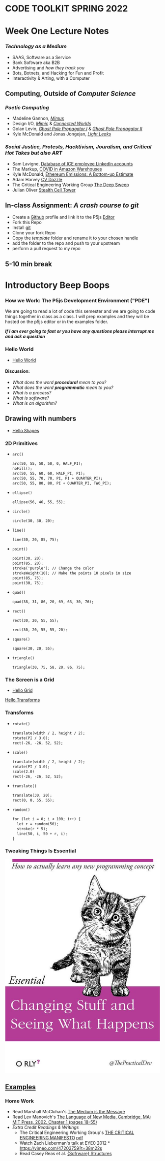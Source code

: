 # __CODE TOOLKIT SPRING 2022__
# Week One Lecture Notes
### ___Technology as a Medium___
- SAAS, Software as a Service
- Bank Software aka B2B
- Advertising and _how they track you_ 
- Bots, Botnets, and Hacking for Fun and Profit
- Interactivity & Arting, with a Computer
## Computing, Outside of ___Computer Science___
### _Poetic Computing_
* Madeline Gannon, [*Mimus*](https://atonaton.com/mimus/)
* Design I/O, [*Mimic*](https://www.design-io.com/projects/mimic) & [*Connected Worlds*](https://www.design-io.com/projects/connectedworlds)
* Golan Levin, [*Ghost Pole Propagator I*](http://flong.com/archive/projects/gpp/index.html) & [*Ghost Pole Propagator II*](http://flong.com/archive/projects/gpp-ii/index.html)
* Kyle McDonald and Jonas Jongejan, [*Light Leaks*](https://vimeo.com/66167082)
### _Social Justice, Protests, Hacktivism, Jouralism, and Critical Hot Takes_ ___but also ART___
* Sam Lavigne, [Database of ICE employee LinkedIn accounts](https://www.theverge.com/2018/6/19/17480912/github-ice-linkedin-scraping-employees)
* The Markup, [COVID in Amazon Warehouses](https://github.com/the-markup/investigation-amazon-covid)
* Kyle McDonald, [Ethereum Emissions: A Bottom-up Estimate](https://kylemcdonald.github.io/ethereum-emissions/)
* Adam Harvey [CV Dazzle](https://cvdazzle.com)  
* The Critical Engineering Working Group [The Deep Sweep](https://criticalengineering.org/projects/deep-sweep/)
* Julian Oliver [Stealth Cell Tower](https://julianoliver.com/output/stealth-cell-tower.html)
## In-class Assignment: ___A crash course to git___
- Create a [Github](https://github.com) profile and link it to the P5js [Editor](https://editor.p5js.org) 
- Fork this Repo
- Install [git](https://git-scm.com)
- Clone your fork Repo
- Copy the _template_ folder and rename it to your chosen handle  
- add the folder to the repo and push to your upstream 
- perform a pull request to my repo
## __5-10 min break__
# Introductory Beep Boops 
### How we Work: The P5js Development Environment ("PDE")
We are going to read a lot of code this semester and we are going to code things together in class as a class.  I will prep examples and they will be hosted on the p5js editor or in the examples folder. 

___If I am ever going to fast or you have any questions please interrupt me and ask a question___
### Hello World
- [Hello World](https://editor.p5js.org/danzeeeman/sketches/yyrHi9CAJ)
#### __Discussion__: 
- _What does the word ___procedural___ mean to you?_
- _What does the word ___programmatic___ mean to you?_
- _What is a process?_
- _What is software?_
- _What is an algorithm?_
## Drawing with numbers
- [Hello Shapes](https://editor.p5js.org/danzeeeman/sketches/l21Ut52K6)
### 2D Primitives

- ```arc()```
    ```
    arc(50, 55, 50, 50, 0, HALF_PI);
    noFill();
    arc(50, 55, 60, 60, HALF_PI, PI);
    arc(50, 55, 70, 70, PI, PI + QUARTER_PI);
    arc(50, 55, 80, 80, PI + QUARTER_PI, TWO_PI);
    ```
- ```ellipse()```
    ```
    ellipse(56, 46, 55, 55);
    ```
- ```circle()```
    ```
    circle(30, 30, 20);
    ```
- ```line()```
    ```
    line(30, 20, 85, 75);
    ```
- ```point()```
    ```
    point(30, 20);
    point(85, 20);
    stroke('purple'); // Change the color
    strokeWeight(10); // Make the points 10 pixels in size
    point(85, 75);
    point(30, 75);
    ```
- ```quad()```
    ```
    quad(38, 31, 86, 20, 69, 63, 30, 76);
    ```
- ```rect()```
    ```
    rect(30, 20, 55, 55);
    ```
    ```
    rect(30, 20, 55, 55, 20);
    ```
- ```square()```
    ```
    square(30, 20, 55);
    ```
- ```triangle()```
    ```
    triangle(30, 75, 58, 20, 86, 75);
    ```
### The Screen is a Grid
- [Hello Grid](https://editor.p5js.org/danzeeeman/sketches/aiCnAxqRZ)

[Hello Transforms]()
### Transforms
- ```rotate()```
  ```
  translate(width / 2, height / 2);
  rotate(PI / 3.0);
  rect(-26, -26, 52, 52);
  ```
- ```scale()```  
  ```
  translate(width / 2, height / 2);
  rotate(PI / 3.0);
  scale(2.0)
  rect(-26, -26, 52, 52);
  ```
- ```translate()```
  ```
  translate(30, 20);
  rect(0, 0, 55, 55);
  ```  

- ```random()```
  ```
  for (let i = 0; i < 100; i++) {
    let r = random(50);
    stroke(r * 5);
    line(50, i, 50 + r, i);
  }
  ```
### Tweaking Things Is Essential 
![tweaking](images/changing-stuff.jpeg)
## [Examples](https://p5js.org/examples/)

### Home Work
* Read Marshall McCluhan's [The Medium is the Message](pdfs/mcluhan.mediummessage.pdf)
* Read Lev Manovich's [The Language of New Media, Cambridge, MA: MIT Press, 2002. Chapter 1 (pages 18-55)](https://dss-edit.com/plu/Manovich-Lev_The_Language_of_the_New_Media.pdf)
* _Extra Credit Readings & Writings_ 
  * The Critical Engineering Working Group's [THE CRITICAL ENGINEERING MANIFESTO](https://criticalengineering.org) [pdf](https://criticalengineering.org/ce.pdf)
  * Watch Zach Lieberman's talk at EYE0 2012 * https://vimeo.com/47203759?t=38m22s
  * Read Casey Reas et al. [{Sofrware} Structures](https://artport.whitney.org/commissions/softwarestructures/text.html#structure)


